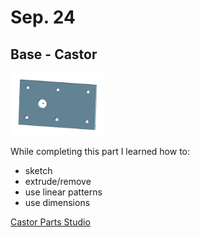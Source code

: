 # Sep. 24

## Base - Castor

<img src="images/CastorBase.png" alt="Base" width="150" height="100">

While completing this part I learned how to:
* sketch
* extrude/remove
* use linear patterns
* use dimensions

[Castor Parts Studio](https://cvilleschools.onshape.com/documents/5aa391eca7bc241b822299c0/w/1baa1d3840cea60709942087/e/860635ff4679e140264c4e3d)
